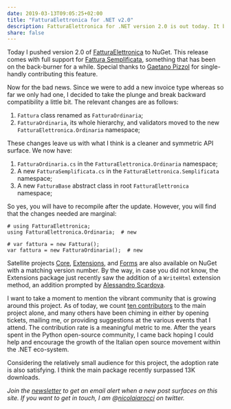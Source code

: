 ```yaml
---
date: 2019-03-13T09:05:25+02:00
title: "FatturaElettronica for .NET v2.0"
description: FatturaElettronica for .NET version 2.0 is out today. It brings support for Fattura Semplificata, at the cost of few minor breaking changes.
share: false
---
```


Today I pushed version 2.0 of [FatturaElettronica][fe] to NuGet. This release
comes with full support for [Fattura Semplificata][fs], something that has
been on the back-burner for a while. Special thanks to [Gaetano Pizzol][gp]
for single-handly contributing this feature.

Now for the bad news. Since we were to add a new invoice type whereas so far
we only had one, I decided to take the plunge and break backward
compatibility a little bit. The relevant changes are as follows:

1. `Fattura` class renamed as `FatturaOrdinaria`;
2. `FatturaOrdinaria`, its whole hierarchy, and validators moved to the new `FatturaElettronica.Ordinaria` namespace;

These changes leave us with what I think is a cleaner and symmetric API surface. We now have:

1. `FatturaOrdinaria.cs` in the `FatturaElettronica.Ordinaria` namespace;
2. A new `FatturaSemplificata.cs` in the `FatturaElettronica.Semplificata` namespace;
3. A new `FatturaBase` abstract class in root `FatturaElettronica` namespace;

So yes, you will have to recompile after the update. However, you will find
that the changes needed are marginal:

    # using FatturaElettronica;
    using FatturaElettronica.Ordinaria;  # new

    # var fattura = new Fattura();
    var fattura = new FatturaOrdinaria();  # new

Satellite projects [Core][fc], [Extensions][fx], and [Forms][fx] are also
available on NuGet with a matching version number. By the way, in case you
did not know, the Extensions package just recently saw the addition of a
`WriteHtml` extension method, an addition prompted by [Alessandro
Scardova][as].

I want to take a moment to mention the vibrant community that is growing
around this project. As of today, we count [ten contributors][c] to the main
project alone, and many others have been chiming in either by opening
tickets, mailing me, or providing suggestions at the various events that I
attend. The contribution rate is a meaningful metric to me. After the years
spent in the Python open-source community, I came back hoping I could help
and encourage the growth of the Italian open source movement within the .NET
eco-system.

Considering the relatively small audience for this project, the adoption rate
is also satisfying. I think the main package recently surpassed 13K
downloads.

*Join the [newsletter][nl] to get an email alert when a new post surfaces on
this site. If you want to get in touch, I am @[nicolaiarocci][tw] on twitter.*

 [tw]: http://twitter.com/nicolaiarocci
 [nl]: http://eepurl.com/b-_Pzz
 [fs]: https://www.agenziaentrate.gov.it/wps/content/Nsilib/Nsi/Schede/Comunicazioni/Fatture+e+corrispettivi/Fatture+e+corrispettivi+ST/ST+invio+di+fatturazione+elettronica/?page=ivacomimp
 [gp]: https://github.com/tanogae
 [fe]: https://github.com/FatturaElettronica/FatturaElettronica.NET
 [fc]: https://github.com/FatturaElettronica/FatturaElettronica.Core
 [fx]: https://github.com/FatturaElettronica/FatturaElettronica.Core
 [ff]: https://github.com/FatturaElettronica/FatturaElettronica.Forms
 [as]: https://github.com/AlexBream
 [c]: https://github.com/FatturaElettronica/FatturaElettronica.NET/graphs/contributors